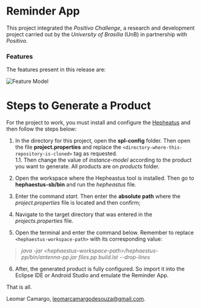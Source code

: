 # Reminder App
This project integrated the *Positivo Challenge*, a research and development project carried out by the *University of Brasília* (UnB) in partnership with *Positivo*.

### Features
The features present in this release are:

![Feature Model](https://i.imgur.com/NMbezl9.png)

# Steps to Generate a Product
For the project to work, you must install and configure the  [Hepheatus](https://github.com/hephaestus-pl/hephaestus-base) and then follow the steps below:

1. In the directory for this project, open the **spl-config** folder. Then open the file **project.properties** and replace the ```<directory-where-this-repository-is-cloned>``` tag as requested. <br />
1.1. Then change the value of *instance-model* according to the product you want to generate. All products are on *products* folder.

2. Open the workspace where the Hepheastus tool is installed. Then go to **hephaestus-sb/bin** and run the *hepheastus* file.

3. Enter the command *start*. Then enter the **absolute path** where the *project.properties* file is located and then confirm;

4. Navigate to the target directory that was entered in the *projects.properties* file.

5. Open the terminal and enter the command below. Remember to replace ```<hephaestus-workspace-path>``` with its corresponding value:
>  *java -jar &lt;hephaestus-workspace-path&gt;/hephaestus-pp/bin/antenna-pp.jar files.pp build.lst --drop-lines*

6. After, the generated product is fully configured. So import it into the Eclipse IDE or Android Studio and emulate the Reminder App.

That is all.

Leomar Camargo, [leomarcamargodesouza@gmail.com](mailto:leomarcamargodesouza@gmail.com).
